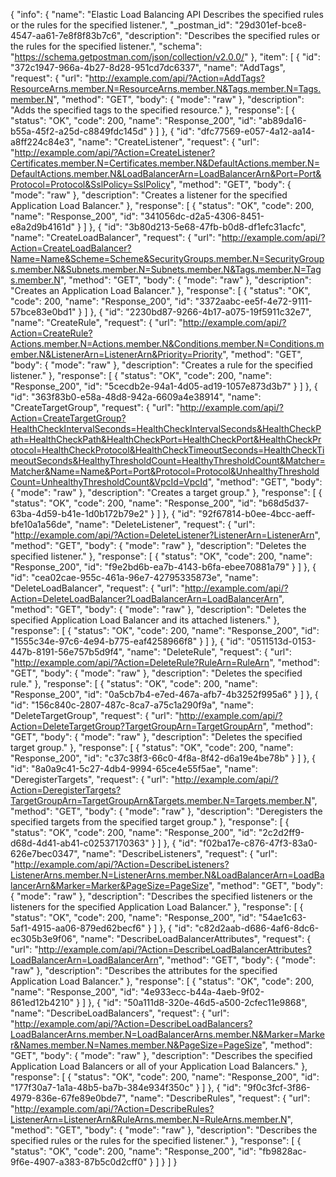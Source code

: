 {
  "info": {
    "name": "Elastic Load Balancing API Describes the specified rules or the rules for the specified listener.",
    "_postman_id": "29d301ef-bce8-4547-aa61-7e8f8f83b7c6",
    "description": "Describes the specified rules or the rules for the specified listener.",
    "schema": "https://schema.getpostman.com/json/collection/v2.0.0/"
  },
  "item": [
    {
      "id": "372c1947-966a-4b27-8d28-951cd7dc6337",
      "name": "AddTags",
      "request": {
        "url": "http://example.com/api/?Action=AddTags?ResourceArns.member.N=ResourceArns.member.N&Tags.member.N=Tags.member.N",
        "method": "GET",
        "body": {
          "mode": "raw"
        },
        "description": "Adds the specified tags to the specified resource."
      },
      "response": [
        {
          "status": "OK",
          "code": 200,
          "name": "Response_200",
          "id": "ab89da16-b55a-45f2-a25d-c8849fdc145d"
        }
      ]
    },
    {
      "id": "dfc77569-e057-4a12-aa14-a8ff224c84e3",
      "name": "CreateListener",
      "request": {
        "url": "http://example.com/api/?Action=CreateListener?Certificates.member.N=Certificates.member.N&DefaultActions.member.N=DefaultActions.member.N&LoadBalancerArn=LoadBalancerArn&Port=Port&Protocol=Protocol&SslPolicy=SslPolicy",
        "method": "GET",
        "body": {
          "mode": "raw"
        },
        "description": "Creates a listener for the specified Application Load Balancer."
      },
      "response": [
        {
          "status": "OK",
          "code": 200,
          "name": "Response_200",
          "id": "341056dc-d2a5-4306-8451-e8a2d9b4161d"
        }
      ]
    },
    {
      "id": "3b80d213-5e68-47fb-b0d8-df1efc31acfc",
      "name": "CreateLoadBalancer",
      "request": {
        "url": "http://example.com/api/?Action=CreateLoadBalancer?Name=Name&Scheme=Scheme&SecurityGroups.member.N=SecurityGroups.member.N&Subnets.member.N=Subnets.member.N&Tags.member.N=Tags.member.N",
        "method": "GET",
        "body": {
          "mode": "raw"
        },
        "description": "Creates an Application Load Balancer."
      },
      "response": [
        {
          "status": "OK",
          "code": 200,
          "name": "Response_200",
          "id": "3372aabc-ee5f-4e72-9111-57bce83e0bd1"
        }
      ]
    },
    {
      "id": "2230bd87-9266-4b17-a075-19f5911c32e7",
      "name": "CreateRule",
      "request": {
        "url": "http://example.com/api/?Action=CreateRule?Actions.member.N=Actions.member.N&Conditions.member.N=Conditions.member.N&ListenerArn=ListenerArn&Priority=Priority",
        "method": "GET",
        "body": {
          "mode": "raw"
        },
        "description": "Creates a rule for the specified listener."
      },
      "response": [
        {
          "status": "OK",
          "code": 200,
          "name": "Response_200",
          "id": "5cecdb2e-94a1-4d05-ad19-1057e873d3b7"
        }
      ]
    },
    {
      "id": "363f83b0-e58a-48d8-942a-6609a4e38914",
      "name": "CreateTargetGroup",
      "request": {
        "url": "http://example.com/api/?Action=CreateTargetGroup?HealthCheckIntervalSeconds=HealthCheckIntervalSeconds&HealthCheckPath=HealthCheckPath&HealthCheckPort=HealthCheckPort&HealthCheckProtocol=HealthCheckProtocol&HealthCheckTimeoutSeconds=HealthCheckTimeoutSeconds&HealthyThresholdCount=HealthyThresholdCount&Matcher=Matcher&Name=Name&Port=Port&Protocol=Protocol&UnhealthyThresholdCount=UnhealthyThresholdCount&VpcId=VpcId",
        "method": "GET",
        "body": {
          "mode": "raw"
        },
        "description": "Creates a target group."
      },
      "response": [
        {
          "status": "OK",
          "code": 200,
          "name": "Response_200",
          "id": "b68d5d37-63ba-4d59-b41e-1d0b172b79e2"
        }
      ]
    },
    {
      "id": "92f67814-b0ee-4bcc-aeff-bfe10a1a56de",
      "name": "DeleteListener",
      "request": {
        "url": "http://example.com/api/?Action=DeleteListener?ListenerArn=ListenerArn",
        "method": "GET",
        "body": {
          "mode": "raw"
        },
        "description": "Deletes the specified listener."
      },
      "response": [
        {
          "status": "OK",
          "code": 200,
          "name": "Response_200",
          "id": "f9e2bd6b-ea7b-4143-b6fa-ebee70881a79"
        }
      ]
    },
    {
      "id": "cea02cae-955c-461a-96e7-42795335873e",
      "name": "DeleteLoadBalancer",
      "request": {
        "url": "http://example.com/api/?Action=DeleteLoadBalancer?LoadBalancerArn=LoadBalancerArn",
        "method": "GET",
        "body": {
          "mode": "raw"
        },
        "description": "Deletes the specified Application Load Balancer and its attached listeners."
      },
      "response": [
        {
          "status": "OK",
          "code": 200,
          "name": "Response_200",
          "id": "1555c34e-97c6-4e94-b775-eaf4258966f8"
        }
      ]
    },
    {
      "id": "0511513d-0153-447b-8191-56e757b5d9f4",
      "name": "DeleteRule",
      "request": {
        "url": "http://example.com/api/?Action=DeleteRule?RuleArn=RuleArn",
        "method": "GET",
        "body": {
          "mode": "raw"
        },
        "description": "Deletes the specified rule."
      },
      "response": [
        {
          "status": "OK",
          "code": 200,
          "name": "Response_200",
          "id": "0a5cb7b4-e7ed-467a-afb7-4b3252f995a6"
        }
      ]
    },
    {
      "id": "156c840c-2807-487c-8ca7-a75c1a290f9a",
      "name": "DeleteTargetGroup",
      "request": {
        "url": "http://example.com/api/?Action=DeleteTargetGroup?TargetGroupArn=TargetGroupArn",
        "method": "GET",
        "body": {
          "mode": "raw"
        },
        "description": "Deletes the specified target group."
      },
      "response": [
        {
          "status": "OK",
          "code": 200,
          "name": "Response_200",
          "id": "c37c38f3-66c0-4f8a-8f42-d6a19e4be78b"
        }
      ]
    },
    {
      "id": "8a0a9c41-5c27-4db4-9994-65ce4e55f5ae",
      "name": "DeregisterTargets",
      "request": {
        "url": "http://example.com/api/?Action=DeregisterTargets?TargetGroupArn=TargetGroupArn&Targets.member.N=Targets.member.N",
        "method": "GET",
        "body": {
          "mode": "raw"
        },
        "description": "Deregisters the specified targets from the specified target group."
      },
      "response": [
        {
          "status": "OK",
          "code": 200,
          "name": "Response_200",
          "id": "2c2d2ff9-d68d-4d41-ab41-c02537170363"
        }
      ]
    },
    {
      "id": "f02ba17e-c876-47f3-83a0-626e7bec0347",
      "name": "DescribeListeners",
      "request": {
        "url": "http://example.com/api/?Action=DescribeListeners?ListenerArns.member.N=ListenerArns.member.N&LoadBalancerArn=LoadBalancerArn&Marker=Marker&PageSize=PageSize",
        "method": "GET",
        "body": {
          "mode": "raw"
        },
        "description": "Describes the specified listeners or the listeners for the specified Application Load Balancer."
      },
      "response": [
        {
          "status": "OK",
          "code": 200,
          "name": "Response_200",
          "id": "54ae1c63-5af1-4915-aa06-879ed62becf6"
        }
      ]
    },
    {
      "id": "c82d2aab-d686-4af6-8dc6-ec305b3e9f06",
      "name": "DescribeLoadBalancerAttributes",
      "request": {
        "url": "http://example.com/api/?Action=DescribeLoadBalancerAttributes?LoadBalancerArn=LoadBalancerArn",
        "method": "GET",
        "body": {
          "mode": "raw"
        },
        "description": "Describes the attributes for the specified Application Load Balancer."
      },
      "response": [
        {
          "status": "OK",
          "code": 200,
          "name": "Response_200",
          "id": "4e933ecc-b44a-4aeb-9f02-861ed12b4210"
        }
      ]
    },
    {
      "id": "50a111d8-320e-46d5-a500-2cfec11e9868",
      "name": "DescribeLoadBalancers",
      "request": {
        "url": "http://example.com/api/?Action=DescribeLoadBalancers?LoadBalancerArns.member.N=LoadBalancerArns.member.N&Marker=Marker&Names.member.N=Names.member.N&PageSize=PageSize",
        "method": "GET",
        "body": {
          "mode": "raw"
        },
        "description": "Describes the specified Application Load Balancers or all of your Application Load Balancers."
      },
      "response": [
        {
          "status": "OK",
          "code": 200,
          "name": "Response_200",
          "id": "177f30a7-1a1a-48b5-ba7b-384e934f350c"
        }
      ]
    },
    {
      "id": "9f0c3fcf-3f86-4979-836e-67fe89e0bde7",
      "name": "DescribeRules",
      "request": {
        "url": "http://example.com/api/?Action=DescribeRules?ListenerArn=ListenerArn&RuleArns.member.N=RuleArns.member.N",
        "method": "GET",
        "body": {
          "mode": "raw"
        },
        "description": "Describes the specified rules or the rules for the specified listener."
      },
      "response": [
        {
          "status": "OK",
          "code": 200,
          "name": "Response_200",
          "id": "fb9828ac-9f6e-4907-a383-87b5c0d2cff0"
        }
      ]
    }
  ]
}